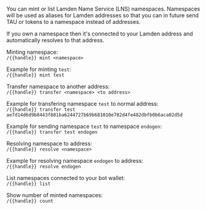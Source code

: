 You can mint or list Lamden Name Service (LNS) namespaces. Namespaces will be used as aliases for Lamden addresses so that you can in future send TAU or tokens to a namespace instead of addresses.  

If you own a namespace then it's connected to your Lamden address and automatically resolves to that address.  

Minting namespace:  
`/{{handle}} mint <namespace>`  

Example for minting `test`:  
`/{{handle}} mint test`  

Transfer namespace to another address:  
`/{{handle}} transfer <namespace> <to address>`  

Example for transfering namespace `test` to normal address:  
`/{{handle}} transfer test ae7d14d6d9b8443f881ba6244727b69b681010e782d4fe482dbfb0b6aca02d5d`  

Example for sending namespace `test` to namespace `endogen`:  
`/{{handle}} transfer test endogen`  

Resolving namespace to address:  
`/{{handle}} resolve <namespace>`  

Example for resolving namespace `endogen` to address:  
`/{{handle}} resolve endogen`  

List namespaces connected to your bot wallet:  
`/{{handle}} list`  

Show number of minted namespaces:  
`/{{handle}} count`  
